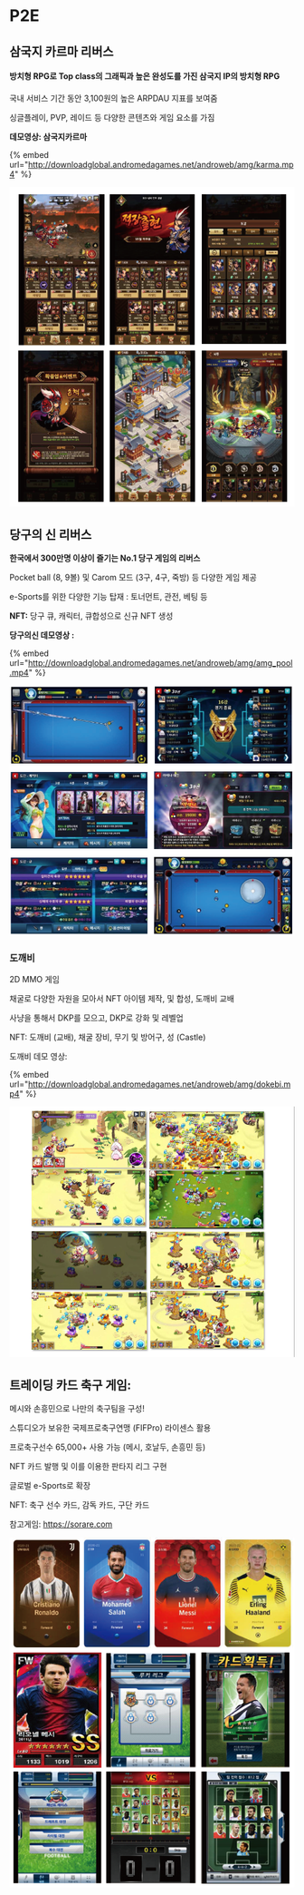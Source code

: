# P2E

## 삼국지 카르마 리버스

#### 방치형 RPG로 Top class의 그래픽과 높은 완성도를 가진 삼국지 IP의 방치형 RPG

국내 서비스 기간 동안 3,100원의 높은 ARPDAU 지표를 보여줌

싱글플레이, PVP, 레이드 등 다양한 콘텐츠와 게임 요소를 가짐

**데모영상:  삼국지카르마**

{% embed url="http://downloadglobal.andromedagames.net/androweb/amg/karma.mp4" %}

![](.gitbook/assets/삼국지.png)

&#x20;  &#x20;

## 당구의 신 리버스&#x20;

**한국에서 300만명 이상이 즐기는 No.1 당구 게임의 리버스**

Pocket ball (8, 9볼) 및 Carom 모드 (3구, 4구, 죽방) 등 다양한 게임 제공

e-Sports를 위한 다양한 기능 탑재 : 토너먼트, 관전, 베팅 등

**NFT:** 당구 큐, 캐릭터, 큐합성으로 신규 NFT 생성

**당구의신 데모영상 :**

{% embed url="http://downloadglobal.andromedagames.net/androweb/amg/amg_pool.mp4" %}



![](.gitbook/assets/당구의신.png)



### 도깨비

2D MMO 게임

채굴로 다양한 자원을 모아서 NFT 아이템 제작, 및 합성, 도깨비 교배

사냥을 통해서 DKP를 모으고, DKP로 강화 및 레벨업

NFT: 도깨비 (교배), 채굴 장비, 무기 및 방어구, 성 (Castle)

도깨비 데모 영상:

{% embed url="http://downloadglobal.andromedagames.net/androweb/amg/dokebi.mp4" %}

![](.gitbook/assets/도깨비.png)



## **트레이딩 카드 축구 게임:**

메시와 손흥민으로 나만의 축구팀을 구성!



스튜디오가 보유한 국제프로축구연맹 (FIFPro) 라이센스 활용

프로축구선수 65,000+ 사용 가능 (메시, 호날두, 손흥민 등)

NFT 카드 발행 및 이를 이용한 판타지 리그 구현

글로벌 e-Sports로 확장

NFT: 축구 선수 카드, 감독 카드, 구단 카드

참고게임: https://sorare.com



![](.gitbook/assets/트레이딩축구.png)

